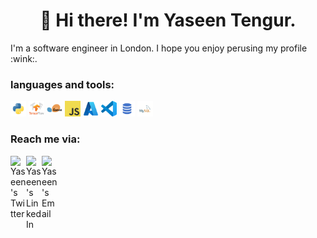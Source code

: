<h1 align="center">👋 Hi there! I'm Yaseen Tengur.</h1>


<p>
I'm a software engineer in London.
I hope you enjoy perusing my profile :wink:.
</p>

<h3>languages and tools:</h3>

<code><img height="25" src="https://raw.githubusercontent.com/github/explore/80688e429a7d4ef2fca1e82350fe8e3517d3494d/topics/python/python.png" alt="Python"></code>
<code><img height="25" src="https://raw.githubusercontent.com/github/explore/80688e429a7d4ef2fca1e82350fe8e3517d3494d/topics/tensorflow/tensorflow.png" alt="TensorFlow"></code>
<code><img height="25" src="https://raw.githubusercontent.com/github/explore/80688e429a7d4ef2fca1e82350fe8e3517d3494d/topics/scikit-learn/scikit-learn.png" alt="SciKit-Learn"></code>
<code><img height="25" src="https://raw.githubusercontent.com/github/explore/80688e429a7d4ef2fca1e82350fe8e3517d3494d/topics/javascript/javascript.png" alt="JavaScript"></code>
<code><img height="25" src="https://raw.githubusercontent.com/github/explore/80688e429a7d4ef2fca1e82350fe8e3517d3494d/topics/azure/azure.png" alt="Microsoft Azure"></code>
<code><img height="25" src="https://raw.githubusercontent.com/github/explore/80688e429a7d4ef2fca1e82350fe8e3517d3494d/topics/visual-studio-code/visual-studio-code.png" alt="Visual Studio Code"></code>
<code><img height="25" src="https://raw.githubusercontent.com/github/explore/80688e429a7d4ef2fca1e82350fe8e3517d3494d/topics/sql/sql.png" alt="SQL"></code>
<code><img height="25" src="https://raw.githubusercontent.com/github/explore/80688e429a7d4ef2fca1e82350fe8e3517d3494d/topics/mysql/mysql.png" alt="MySQL"></code>
<code><img height="25" src="https://cdn.worldvectorlogo.com/logos/hadoop.svg" alt=""></code>


<h3>Reach me via:</h3>

<a href="https://twitter.com/ytengur">
  <img align="left" alt="Yaseen's Twitter" width="25px" src="https://raw.githubusercontent.com/peterthehan/peterthehan/master/assets/twitter.svg" />
</a>
<a href="https://www.linkedin.com/in/yaseen-tengur/">
  <img align="left" alt="Yaseen's LinkedIn" width="25px" src="https://raw.githubusercontent.com/peterthehan/peterthehan/master/assets/linkedin.svg" />
</a>
<a href="mailto:yaseen.tengur@gmail.com">
  <img align="left" alt="Yaseen's Email" width="25px" src="https://cdn.worldvectorlogo.com/logos/official-gmail-icon-2020-.svg" />
</a>
